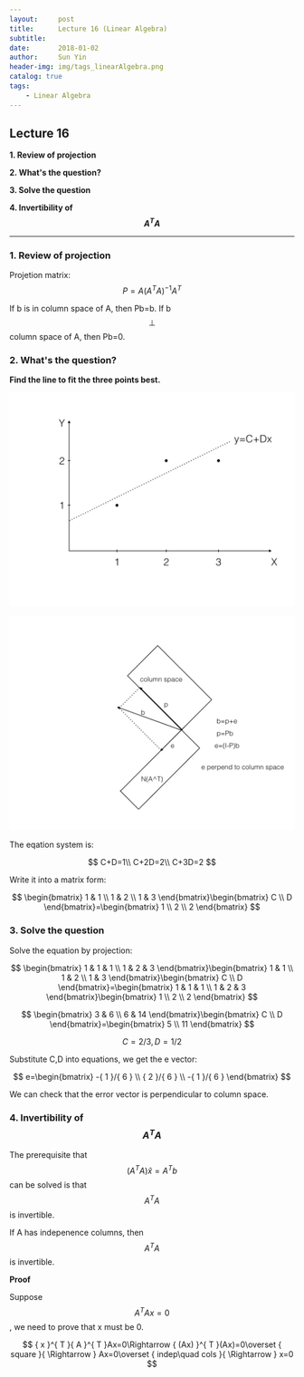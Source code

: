 ```yaml
---
layout:     post
title:      Lecture 16 (Linear Algebra)
subtitle:   
date:       2018-01-02
author:     Sun Yin
header-img: img/tags_linearAlgebra.png
catalog: true
tags:
    - Linear Algebra
---
```

## Lecture 16

**1. Review of projection**

**2. What's the question?**

**3. Solve the question**

**4. Invertibility of $${A}^{T}A$$**

---

### 1. Review of projection


Projetion matrix: $$P=A{ ({ A }^{ T }A) }^{ -1 }{ A }^{ T }$$

If b is in column space of A, then Pb=b.
If b $$\bot $$ column space of A, then Pb=0.

### 2. What's the question?

**Find the line to fit the three points best.**

![](/img/linear_Algebra/graph_1.jpg)

![](/img/linear_Algebra/graph_2.jpg)

The eqation system is: 

$$
C+D=1\\ C+2D=2\\ C+3D=2
$$

Write it into a matrix form:

$$
\begin{bmatrix} 1 & 1 \\ 1 & 2 \\ 1 & 3 \end{bmatrix}\begin{bmatrix} C \\ D \end{bmatrix}=\begin{bmatrix} 1 \\ 2 \\ 2 \end{bmatrix}
$$

### 3. Solve the question

Solve the equation by projection:

$$
\begin{bmatrix} 1 & 1 & 1 \\ 1 & 2 & 3 \end{bmatrix}\begin{bmatrix} 1 & 1 \\ 1 & 2 \\ 1 & 3 \end{bmatrix}\begin{bmatrix} C \\ D \end{bmatrix}=\begin{bmatrix} 1 & 1 & 1 \\ 1 & 2 & 3 \end{bmatrix}\begin{bmatrix} 1 \\ 2 \\ 2 \end{bmatrix}
$$

$$
\begin{bmatrix} 3 & 6 \\ 6 & 14 \end{bmatrix}\begin{bmatrix} C \\ D \end{bmatrix}=\begin{bmatrix} 5 \\ 11 \end{bmatrix}
$$

$$
C={ 2 }/{ 3 },D={ 1 }/{ 2 }
$$

Substitute C,D into equations, we get the e vector:

$$
e=\begin{bmatrix} -{ 1 }/{ 6 } \\ { 2 }/{ 6 } \\ -{ 1 }/{ 6 } \end{bmatrix}
$$

We can check that the error vector is perpendicular to column space.

### 4. Invertibility of $${A}^{T}A$$

The prerequisite that $$({A}^{T}A)\hat{x}={A}^{T}b$$ can be solved is that $${A}^{T}A$$ is invertible.

If A has indepenence columns, then $${A}^{T}A$$ is invertible.

**Proof**

Suppose $${A}^{T}Ax=0$$, we need to prove that x must be 0.

$$
{ x }^{ T }{ A }^{ T }Ax=0\Rightarrow { (Ax) }^{ T }(Ax)=0\overset { square }{ \Rightarrow  } Ax=0\overset { indep\quad cols }{ \Rightarrow  } x=0
$$

